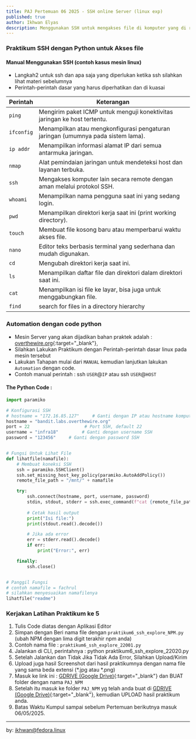 ```yaml
---
title: PAJ Pertemuan 06 2025 - SSH online Server (linux exp)
published: true
author: Ikhwan Elyas
description: Menggunakan SSH untuk mengakses file di komputer yang di remote secara manual dan menggunakan coding Python (Netmiko/Paramiko). Langkah ini mengisolasi masalah jaringan dari potensi kesalahan kode, mempercepat debugging, dan memastikan fondasi yang benar sebelum automasi.
---
```



### Praktikum SSH dengan Python untuk Akses file 
#### Manual Menggunakan SSH (contoh kasus mesin linux)
- Langkah2 untuk ssh dan apa saja yang diperlukan ketika ssh silahkan lihat materi sebelumnya 
- Perintah-perintah dasar yang harus diperhatikan dan di kuasai 


| Perintah    | Keterangan                                                                 |
|-------------|----------------------------------------------------------------------------|
| `ping`      | Mengirim paket ICMP untuk menguji konektivitas jaringan ke host tertentu. |
| `ifconfig`  | Menampilkan atau mengkonfigurasi pengaturan jaringan (umumnya pada sistem lama). |
| `ip addr`   | Menampilkan informasi alamat IP dari semua antarmuka jaringan.            |
| `nmap`      | Alat pemindaian jaringan untuk mendeteksi host dan layanan terbuka.       |
| `ssh`       | Mengakses komputer lain secara remote dengan aman melalui protokol SSH.   |
| `whoami`    | Menampilkan nama pengguna saat ini yang sedang login.                     |
| `pwd`       | Menampilkan direktori kerja saat ini (print working directory).           |
| `touch`     | Membuat file kosong baru atau memperbarui waktu akses file.               |
| `nano`      | Editor teks berbasis terminal yang sederhana dan mudah digunakan.         |
| `cd`        | Mengubah direktori kerja saat ini.                                        |
| `ls`        | Menampilkan daftar file dan direktori dalam direktori saat ini.           |
| `cat`       | Menampilkan isi file ke layar, bisa juga untuk menggabungkan file.        |
| `find`      | search for files in a directory hierarchy                                 |


### Automation dengan code python

- Mesin Server yang akan dijadikan bahan praktek adalah : [overthewire.org](https://overthewire.org/wargames/bandit/bandit0.html){:target="_blank"},
- Silahkan Lakukan Praktikum dengan Perintah-perintah dasar linux pada mesin tersebut 
- Lakukan Tahapan mulai dari `MANUAL` kemudian lanjutkan lakukan `Automation` dengan code.
- Contoh manual perintah : ssh `USER`@`IP` atau  ssh `USER`@`HOST`

#### The Python Code : 

```python
import paramiko

# Konfigurasi SSH
# hostname = "172.16.85.127"     # Ganti dengan IP atau hostname komputer remote
hostname = "bandit.labs.overthewire.org"
port = 22                     # Port SSH, default 22
username = "infra18"         # Ganti dengan username SSH
password = "123456"     # Ganti dengan password SSH


# Fungsi Untuk Lihat File 
def lihatfile(namafile):
    # Membuat koneksi SSH
    ssh = paramiko.SSHClient()
    ssh.set_missing_host_key_policy(paramiko.AutoAddPolicy())
    remote_file_path = "/mnt/" + namafile

    try:
        ssh.connect(hostname, port, username, password)
        stdin, stdout, stderr = ssh.exec_command(f"cat {remote_file_path}")
        
        # Cetak hasil output
        print("Isi file:")
        print(stdout.read().decode())

        # Jika ada error
        err = stderr.read().decode()
        if err:
            print("Error:", err)

    finally:
        ssh.close()


# Panggil Fungsi 
# contoh namafile = fachrul
# silahkan menyesuaikan namafilenya 
lihatfile("readme")

```


### Kerjakan Latihan Praktikum ke 5

1. Tulis Code diatas dengan Aplikasi Editor 
2. Simpan dengan Beri nama file dengan `praktikum6_ssh_explore_NPM.py` (ubah NPM dengan lima digit terakhir npm anda)
3. Contoh nama file : `praktikum6_ssh_explore_22001.py`
4. Jalankan di CLI, perintahnya : python praktikum6_ssh_explore_22020.py
5. Setelah Jalankan dan Tidak Jika Tidak Ada Error, Silahkan Upload/Kirim
6. Upload juga hasil Screenshot dari hasil praktikumnya dengan nama file yang sama beda extensi (*.jpg atau *.png) 
7. Masuk ke link ini : [GDRIVE (Google Drive)](https://drive.google.com/drive/folders/1aekuG1Nf9gNFl3vfIVfq-GQcS47r3qvJ?usp=sharing){:target="_blank"} dan BUAT folder dengan nama `PAJ_NPM`
8. Setelah itu masuk ke folder `PAJ_NPM` yg telah anda buat di [GDRIVE (Google Drive)](https://drive.google.com/drive/folders/1aekuG1Nf9gNFl3vfIVfq-GQcS47r3qvJ?usp=sharing){:target="_blank"}, kemudian UPLOAD hasil praktikum anda. 
9. Batas Waktu Kumpul sampai sebelum Pertemuan berikutnya masuk 06/05/2025.

***
by: ikhwan@fedora.linux 

